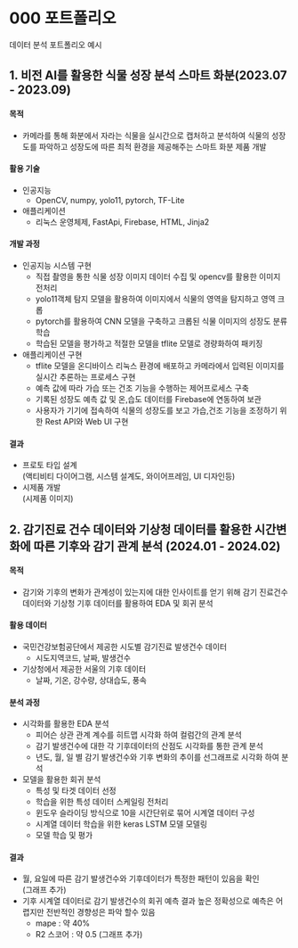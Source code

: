 # 000 포트폴리오
데이터 분석 포트폴리오 예시

## 1. 비전 AI를 활용한 식물 성장 분석 스마트 화분(2023.07 - 2023.09)
#### 목적
- 카메라를 통해 화분에서 자라는 식물을 실시간으로 캡처하고 분석하여 식물의 성장도를 파악하고 성장도에 따른 최적 환경을 제공해주는 스마트 화분 제품 개발 
#### 활용 기술
- 인공지능
  * OpenCV, numpy, yolo11, pytorch, TF-Lite
- 애플리케이션
  * 리눅스 운영체제, FastApi, Firebase, HTML, Jinja2 
#### 개발 과정
- 인공지능 시스템 구현
  * 직접 촬영을 통한 식물 성장 이미지 데이터 수집 및 opencv를 활용한 이미지 전처리
  * yolo11객체 탐지 모델을 활용하여 이미지에서 식물의 영역을 탐지하고 영역 크롭
  * pytorch를 활용하여 CNN 모델을 구축하고 크롭된 식물 이미지의 성장도 분류 학습
  * 학습된 모델을 평가하고 적절한 모델을 tflite 모델로 경량화하여 패키징
- 애플리케이션 구현
  * tflite 모델을 온디바이스 리눅스 환경에 배포하고 카메라에서 입력된 이미지를 실시간 추론하는 프로세스 구현
  * 예측 값에 따라 가습 또는 건조 기능을 수행하는 제어프로세스 구축
  * 기록된 성장도 예측 값 및 온,습도 데이터를 Firebase에 연동하여 보관
  * 사용자가 기기에 접속하여 식물의 성장도를 보고 가습,건조 기능을 조정하기 위한 Rest API와 Web UI 구현
#### 결과
- 프로토 타입 설계    
  (액티비티 다이어그램, 시스템 설계도, 와이어프레임, UI 디자인등)
- 시제품 개발    
  (시제품 이미지)



## 2. 감기진료 건수 데이터와 기상청 데이터를 활용한 시간변화에 따른 기후와 감기 관계 분석 (2024.01 - 2024.02)
#### 목적
- 감기와 기후의 변화가 관계성이 있는지에 대한 인사이트를 얻기 위해 감기 진료건수 데이터와 기상청 기후 데이터를 활용하여 EDA 및 회귀 분석
#### 활용 데이터
- 국민건강보험공단에서 제공한 시도별 감기진료 발생건수 데이터
  * 시도지역코드, 날짜, 발생건수
- 기상청에서 제공한 서울의 기후 데이터
  * 날짜, 기온, 강수량, 상대습도, 풍속
#### 분석 과정
- 시각화를 활용한 EDA 분석
  * 피어슨 상관 관계 계수를 히트맵 시각화 하여 컬럼간의 관계 분석
  * 감기 발생건수에 대한 각 기후데이터의 산점도 시각화를 통한 관계 분석
  * 년도, 월, 일 별 감기 발생건수와 기후 변화의 추이를 선그래프로 시각화 하여 분석 
- 모델을 활용한 회귀 분석
  * 특성 및 타겟 데이터 선정
  * 학습을 위한 특성 데이터 스케일링 전처리
  * 윈도우 슬라이딩 방식으로 10을 시간단위로 묶어 시계열 데이터 구성
  * 시계열 데이터 학습을 위한 keras LSTM 모델 모델링
  * 모델 학습 및 평가
#### 결과
- 월, 요일에 따른 감기 발생건수와 기후데이터가 특정한 패턴이 있음을 확인    
  (그래프 추가)
- 기후 시계열 데이터로 감기 발생건수의 회귀 예측 결과 높은 정확성으로 예측은 어렵지만 전반적인 경향성은 파악 할수 있음   
  * mape : 약 40%
  * R2 스코어 : 약 0.5
  (그래프 추가)
